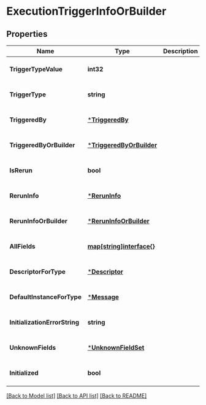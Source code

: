 # ExecutionTriggerInfoOrBuilder

## Properties
Name | Type | Description | Notes
------------ | ------------- | ------------- | -------------
**TriggerTypeValue** | **int32** |  | [optional] [default to null]
**TriggerType** | **string** |  | [optional] [default to null]
**TriggeredBy** | [***TriggeredBy**](TriggeredBy.md) |  | [optional] [default to null]
**TriggeredByOrBuilder** | [***TriggeredByOrBuilder**](TriggeredByOrBuilder.md) |  | [optional] [default to null]
**IsRerun** | **bool** |  | [optional] [default to null]
**RerunInfo** | [***RerunInfo**](RerunInfo.md) |  | [optional] [default to null]
**RerunInfoOrBuilder** | [***RerunInfoOrBuilder**](RerunInfoOrBuilder.md) |  | [optional] [default to null]
**AllFields** | [**map[string]interface{}**](interface{}.md) |  | [optional] [default to null]
**DescriptorForType** | [***Descriptor**](Descriptor.md) |  | [optional] [default to null]
**DefaultInstanceForType** | [***Message**](Message.md) |  | [optional] [default to null]
**InitializationErrorString** | **string** |  | [optional] [default to null]
**UnknownFields** | [***UnknownFieldSet**](UnknownFieldSet.md) |  | [optional] [default to null]
**Initialized** | **bool** |  | [optional] [default to null]

[[Back to Model list]](../README.md#documentation-for-models) [[Back to API list]](../README.md#documentation-for-api-endpoints) [[Back to README]](../README.md)


